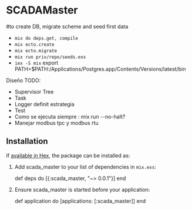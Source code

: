 # SCADAMaster

#to create DB, migrate scheme and seed first data
* `mix do deps.get, compile`
* `mix ecto.create`
* `mix ecto.migrate`
* `mix run priv/repo/seeds.exs`
* `iex -S mix`
export PATH=$PATH:/Applications/Postgres.app/Contents/Versions/latest/bin

Diseño TODO:
- Supervisor Tree
- Task
- Logger definit estrategia
- Test
- Como se ejecuta siempre : mix run --no-halt?
- Manejar modbus tpc y modbus rtu

## Installation

If [available in Hex](https://hex.pm/docs/publish), the package can be installed as:

  1. Add scada_master to your list of dependencies in `mix.exs`:

        def deps do
          [{:scada_master, "~> 0.0.1"}]
        end

  2. Ensure scada_master is started before your application:

        def application do
          [applications: [:scada_master]]
        end

